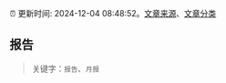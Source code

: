 :alarm_clock: 更新时间: 2024-12-04 08:48:52。[文章来源](/README.md)、[文章分类](/TAGS.md)

## 报告


> 关键字：`报告`、`月报`



